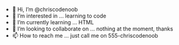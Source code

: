 - 👋 Hi, I’m @chriscodenoob
- 👀 I’m interested in ... learning to code
- 🌱 I’m currently learning ... HTML
- 💞️ I’m looking to collaborate on ... nothing at the moment, thanks
- 📫 How to reach me ... just call me on 555-chriscodenoob

<!---
chriscodenoob/chriscodenoob is a ✨ special ✨ repository because its `README.md` (this file) appears on your GitHub profile.
You can click the Preview link to take a look at your changes.
--->
